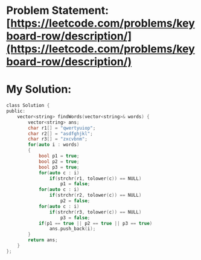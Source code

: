# Problem Statement: [https://leetcode.com/problems/keyboard-row/description/](https://leetcode.com/problems/keyboard-row/description/)
# My Solution: 
```c
class Solution {
public:
    vector<string> findWords(vector<string>& words) {
        vector<string> ans;
        char r1[] = "qwertyuiop";
        char r2[] = "asdfghjkl";
        char r3[] = "zxcvbnm";
        for(auto i : words)
        {
            bool p1 = true;
            bool p2 = true;
            bool p3 = true;
            for(auto c : i)
                if(strchr(r1, tolower(c)) == NULL)
                    p1 = false;
            for(auto c : i)
                if(strchr(r2, tolower(c)) == NULL)
                    p2 = false;
            for(auto c : i)
                if(strchr(r3, tolower(c)) == NULL)
                    p3 = false;
            if(p1 == true || p2 == true || p3 == true)
                ans.push_back(i);
        }
        return ans;
    }
};
```
